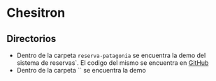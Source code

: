 # Chesitron

## Directorios

 - Dentro de la carpeta `reserva-patagonia` se encuentra la demo del sistema de reservas`. El codigo del mismo se encuentra en [GitHub](https://github.com/cane21/patagonia-hack)
 - Dentro de la carpeta `` se encuentra la demo 
